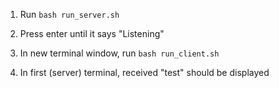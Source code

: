 1. Run `bash run_server.sh`

2. Press enter until it says "Listening"

3. In new terminal window, run `bash run_client.sh`

4. In first (server) terminal, received "test" should be displayed
